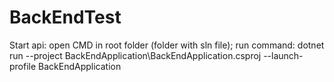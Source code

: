 # BackEndTest
Start api: open CMD in root folder (folder with sln file);
run command: dotnet run --project BackEndApplication\BackEndApplication.csproj --launch-profile BackEndApplication
